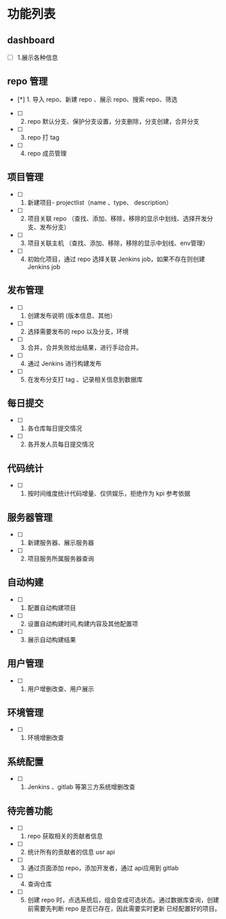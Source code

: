 # 功能列表

## dashboard

- [ ] 1.展示各种信息

## repo 管理

- [*] 1. 导入 repo、新建 repo 、展示 repo、搜索 repo、筛选

- [ ] 2. repo 默认分支、保护分支设置，分支删除，分支创建，合并分支

- [ ] 3. repo 打 tag

- [ ] 4. repo 成员管理

## 项目管理

- [ ] 1. 新建项目- projectlist（name 、type、 description）

- [ ] 2. 项目关联 repo   （查找、添加、移除，移除的显示中划线、选择开发分支、发布分支） 

- [ ] 3. 项目关联主机 （查找、添加、移除，移除的显示中划线、env管理）

- [ ] 4. 初始化项目，通过 repo 选择关联 Jenkins job，如果不存在则创建 Jenkins job

## 发布管理

- [ ] 1. 创建发布说明 (版本信息、其他）

- [ ] 2. 选择需要发布的 repo 以及分支，环境

- [ ] 3. 合并，合并失败给出结果，进行手动合并。

- [ ] 4. 通过 Jenkins 进行构建发布

- [ ] 5. 在发布分支打 tag 、记录相关信息到数据库

## 每日提交

- [ ] 1. 各仓库每日提交情况

- [ ] 2. 各开发人员每日提交情况

## 代码统计

- [ ] 1. 按时间维度统计代码增量、仅供娱乐，拒绝作为 kpi 参考依据

## 服务器管理

- [ ] 1. 新建服务器、展示服务器

- [ ] 2. 项目服务所属服务器查询

## 自动构建

- [ ] 1. 配置自动构建项目

- [ ] 2. 设置自动构建时间,构建内容及其他配置项

- [ ] 3. 展示自动构建结果

## 用户管理

- [ ] 1. 用户增删改查、用户展示

## 环境管理

- [ ] 1. 环境增删改查

## 系统配置

- [ ] 1. Jenkins 、gitlab 等第三方系统增删改查

## 待完善功能

- [ ] 1. repo 获取相关的贡献者信息

- [ ] 2. 统计所有的贡献者的信息 usr api

- [ ] 3. 通过页面添加 repo，添加开发者，通过 api应用到 gitlab

- [ ] 4. 查询仓库

- [ ] 5. 创建 repo 时，点选系统后，组会变成可选状态。通过数据库查询，创建前需要先判断 repo 是否已存在，因此需要实时更新 已经配置好的项目。